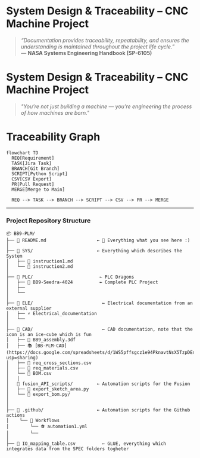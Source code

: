 # System Design & Traceability – CNC Machine Project

> *“Documentation provides traceability, repeatability, and ensures the understanding is maintained throughout the project life cycle.”*  
> — **NASA Systems Engineering Handbook (SP-6105)**


# System Design & Traceability – CNC Machine Project
> *"You’re not just building a machine — you’re engineering the process of how machines are born."*  


# Traceability Graph

```mermaid
flowchart TD
  REQ[Requirement]
  TASK[Jira Task]
  BRANCH[Git Branch]
  SCRIPT[Python Script]
  CSV[CSV Export]
  PR[Pull Request]
  MERGE[Merge to Main]

  REQ --> TASK --> BRANCH --> SCRIPT --> CSV --> PR --> MERGE
```

---

### Project Repository Structure 

```
📦 BB9-PLM/
├── 📘 README.md                   ← 🧭 Everything what you see here :)
│
├── 📁 SYS/                        ← Everything which describes the System
│   ├── 📘 instruction1.md
│   └── 📘 instruction2.md
│
├── 📁 PLC/                         ← PLC Dragons
│   ├── 🐲 BB9-Seedra-4024          ← Complete PLC Project
│   ├──  
│   └── 
│
├── 📁 ELE/               			← Electrical documentation from an external supplier
│   ├── ⚡ Electrical_documentation
│   └── 
│
├── 📁 CAD/                    		← CAD documentation, note that the icon is an ice-cube which is fun
│   ├── 🧊 BB9_assembly.3df
│	├── 📚 [BB-PLM-CAD](https://docs.google.com/spreadsheets/d/1WS5pffsgcz1e94PknavtNsX5TzpDEnNWbKK66kptzpY/edit?usp=sharing)
│   ├── 📗 req_cross_sections.csv
│	├──	📗 req_materials.csv
│	└── 📗 BOM.csv
│   │
│	📁 fusion_API_scripts/         ← Automation scripts for the Fusion 
│   ├── 🐍 export_sketch_area.py
│   └── 🐍 export_bom.py/   
│
│
├── 📁 .github/                    ← Automation scripts for the Github actions
│    └── 📁 Workflows
│    	 └── ⚽ automation1.yml		
│		 └──  
│
├── 📘 IO_mapping_table.csv			← GLUE, everything which integrates data from the SPEC folders togheter

```
